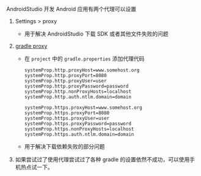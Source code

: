AndroidStudio 开发 Android 应用有两个代理可以设置

1. Settings > proxy 
    - 用于解决 AndroidStudio 下载 SDK 或者其他文件失败的问题

2. [gradle proxy](https://docs.gradle.org/current/userguide/userguide_single.html#sec%3aaccessing_the_web_via_a_proxy)
    - 在 `project` 中的 `gradle.properties` 添加代理代码
        ```
        systemProp.http.proxyHost=www.somehost.org
        systemProp.http.proxyPort=8080
        systemProp.http.proxyUser=user
        systemProp.http.proxyPassword=password
        systemProp.http.nonProxyHosts=localhost
        systemProp.http.auth.ntlm.domain=domain

        systemProp.https.proxyHost=www.somehost.org
        systemProp.https.proxyPort=8080
        systemProp.https.proxyUser=user
        systemProp.https.proxyPassword=password
        systemProp.https.nonProxyHosts=localhost
        systemProp.https.auth.ntlm.domain=domain
        ```
    - 用于解决下载依赖失败的部分问题

3. 如果尝试过了使用代理尝试过了各种 gradle 的设置依然不成功，可以使用手机热点试一下。